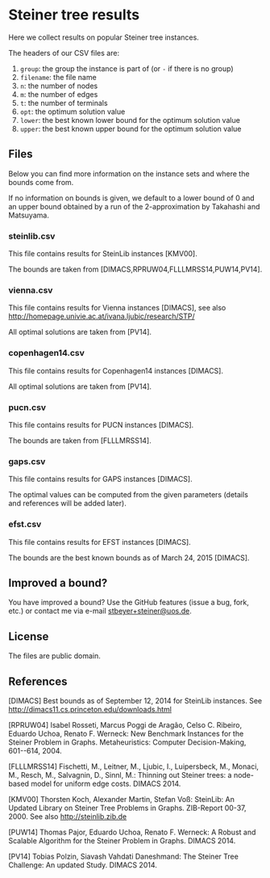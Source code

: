 # Steiner tree results

Here we collect results on popular Steiner tree instances.

The headers of our CSV files are:

 1. `group`: the group the instance is part of (or `-` if there is no group)
 2. `filename`: the file name
 3. `n`: the number of nodes
 4. `m`: the number of edges
 5. `t`: the number of terminals
 6. `opt`: the optimum solution value
 7. `lower`: the best known lower bound for the optimum solution value
 8. `upper`: the best known upper bound for the optimum solution value

## Files

Below you can find more information on the instance sets and
where the bounds come from.

If no information on bounds is given, we default to a lower bound
of 0 and an upper bound obtained by a run of the 2-approximation
by Takahashi and Matsuyama.

### steinlib.csv

This file contains results for SteinLib instances [KMV00].

The bounds are taken from
[DIMACS,RPRUW04,FLLLMRSS14,PUW14,PV14].

### vienna.csv

This file contains results for Vienna instances [DIMACS],
see also http://homepage.univie.ac.at/ivana.ljubic/research/STP/

All optimal solutions are taken from [PV14].

### copenhagen14.csv

This file contains results for Copenhagen14 instances [DIMACS].

All optimal solutions are taken from [PV14].

### pucn.csv

This file contains results for PUCN instances [DIMACS].

The bounds are taken from [FLLLMRSS14].

### gaps.csv

This file contains results for GAPS instances [DIMACS].

The optimal values can be computed from the given parameters
(details and references will be added later).

### efst.csv

This file contains results for EFST instances [DIMACS].

The bounds are the best known bounds as of March 24, 2015 [DIMACS].

## Improved a bound?

You have improved a bound?
Use the GitHub features (issue a bug, fork, etc.)
or contact me via e-mail <stbeyer+steiner@uos.de>.

## License

The files are public domain.

## References

[DIMACS]
Best bounds as of September 12, 2014 for SteinLib instances.
See http://dimacs11.cs.princeton.edu/downloads.html

[RPRUW04]
Isabel Rosseti, Marcus Poggi de Aragão, Celso C. Ribeiro, Eduardo Uchoa, Renato F. Werneck:
New Benchmark Instances for the Steiner Problem in Graphs.
Metaheuristics: Computer Decision-Making, 601--614, 2004.

[FLLLMRSS14]
Fischetti, M., Leitner, M., Ljubic, I., Luipersbeck, M., Monaci, M., Resch, M., Salvagnin, D., Sinnl, M.:
Thinning out Steiner trees: a node-based model for uniform edge costs.
DIMACS 2014.

[KMV00]
Thorsten Koch, Alexander Martin, Stefan Voß:
SteinLib: An Updated Library on Steiner Tree Problems in Graphs.
ZIB-Report 00-37, 2000. See also http://steinlib.zib.de

[PUW14]
Thomas Pajor, Eduardo Uchoa, Renato F. Werneck:
A Robust and Scalable Algorithm for the Steiner Problem in Graphs.
DIMACS 2014.

[PV14]
Tobias Polzin, Siavash Vahdati Daneshmand:
The Steiner Tree Challenge: An updated Study.
DIMACS 2014.
